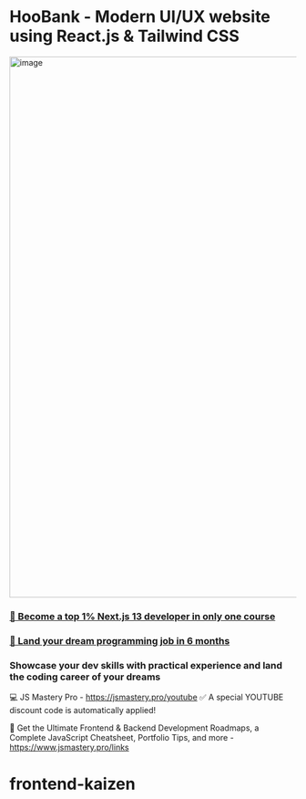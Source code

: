# HooBank - Modern UI/UX website using React.js & Tailwind CSS

<img width="949" alt="image" src="https://github.com/Kaizen-TI/frontend-kaizen/assets/168314272/117eb49d-c4ae-41f4-81ac-aae4441ba3ee">

### [🌟 Become a top 1% Next.js 13 developer in only one course](https://jsmastery.pro/next13)
### [🚀 Land your dream programming job in 6 months](https://jsmastery.pro/masterclass)

### Showcase your dev skills with practical experience and land the coding career of your dreams
💻 JS Mastery Pro - https://jsmastery.pro/youtube
✅ A special YOUTUBE discount code is automatically applied!

📙 Get the Ultimate Frontend & Backend Development Roadmaps, a Complete JavaScript Cheatsheet, Portfolio Tips, and more - https://www.jsmastery.pro/links
# frontend-kaizen
